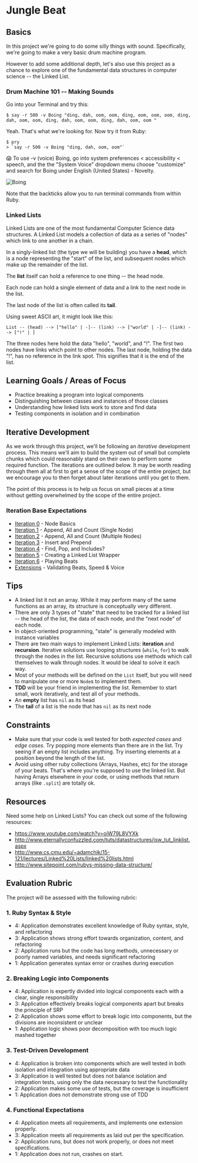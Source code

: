 # Jungle Beat

 ## Basics

 In this project we're going to do some silly things with sound. Specifically, we're going to make a very basic drum machine program.

 However to add some additional depth, let's also use this project as a chance to explore one of the fundamental data structures in computer science -- the Linked List.

 ### Drum Machine 101 -- Making Sounds
 
 Go into your Terminal and try this:

 ```
 $ say -r 500 -v Boing "ding, dah, oom, oom, ding, oom, oom, oom, ding, dah, oom, oom, ding, dah, oom, oom, ding, dah, oom, oom "
 ```

 Yeah. That's what we're looking for. Now try it from Ruby:

 ```
 $ pry
 > `say -r 500 -v Boing "ding, dah, oom, oom"`
 ```

 :scream: To use -v (voice) Boing, go into system preferences < accessibility < speech, and the the "System Voice" dropdown menu choose "customize" and search for Boing under English (United States) - Novelty.

 ![Boing](http://i.imgur.com/mW7aUL0.png)

 Note that the backticks allow you to run terminal commands from within Ruby.

 ### Linked Lists

 Linked Lists are one of the most fundamental Computer Science data structures. A Linked List models a collection of data as a series of "nodes" which link to one another in a chain.

 In a singly-linked list (the type we will be building) you have a __head__, which is a node representing the "start" of the list, and subsequent nodes which make up the remainder of the list.

 The __list__ itself can hold a reference to one thing -- the head node.

 Each node can hold a single element of data and a link to the next node in the list.

 The last node of the list is often called its __tail__.

 Using sweet ASCII art, it might look like this:

 ```
 List -- (head) --> ["hello" | -]-- (link) --> ["world" | -]-- (link) --> ["!" | ]
 ```
 The three nodes here hold the data "hello", "world", and "!". The first two nodes have links which point to other nodes. The last node, holding the data "!", has no reference in the link spot. This signifies that it is the end of the list.

 ## Learning Goals / Areas of Focus

 * Practice breaking a program into logical components
 * Distinguishing between classes and instances of those classes
 * Understanding how linked lists work to store and find data
 * Testing components in isolation and in combination

 ## Iterative Development

 As we work through this project, we'll be following an _iterative_ development process. This means we'll aim to build the system out of small but complete chunks which could reasonably stand on their own to perform some required function. The iterations are outlined below. It may be worth reading through them all at first to get a sense of the scope of the entire project, but we encourage you to then forget about later iterations until you get to them.

 The point of this process is to help us focus on small pieces at a time without getting overwhelmed by the scope of the entire project.

 ### Iteration Base Expectations

 * [Iteration 0](https://github.com/turingschool/backend-curriculum-site/blob/gh-pages/module1/projects/jungle_beat_iterations/iteration_0) - Node Basics
 * [Iteration 1](https://github.com/turingschool/backend-curriculum-site/blob/gh-pages/module1/projects/jungle_beat_iterations/iteration_1) - Append, All and Count (Single Node)
 * [Iteration 2](https://github.com/turingschool/backend-curriculum-site/blob/gh-pages/module1/projects/jungle_beat_iterations/iteration_2) - Append, All and Count (Multiple Nodes)
 * [Iteration 3](https://github.com/turingschool/backend-curriculum-site/blob/gh-pages/module1/projects/jungle_beat_iterations/iteration_3) - Insert and Prepend
 * [Iteration 4](https://github.com/turingschool/backend-curriculum-site/blob/gh-pages/module1/projects/jungle_beat_iterations/iteration_4) - Find, Pop, and Includes?
 * [Iteration 5](https://github.com/turingschool/backend-curriculum-site/blob/gh-pages/module1/projects/jungle_beat_iterations/iteration_5) - Creating a Linked List Wrapper
 * [Iteration 6](https://github.com/turingschool/backend-curriculum-site/blob/gh-pages/module1/projects/jungle_beat_iterations/iteration_6) - Playing Beats
 * [Extensions](https://github.com/turingschool/backend-curriculum-site/blob/gh-pages/module1/projects/jungle_beat_iterations/extensions) - Validating Beats, Speed & Voice

 ## Tips

 * A linked list it not an array. While it may perform many of the same functions as an array, its structure is conceptually very different.
 * There are only 3 types of "state" that need to be tracked for a linked list -- the head of the list, the data of each node, and the "next node" of each node.
 * In object-oriented programming, "state" is generally modeled with instance variables
 * There are two main ways to implement Linked Lists: __iteration__ and __recursion__. Iterative solutions use looping structures (`while`, `for`) to walk through the nodes in the list. Recursive solutions use methods which call themselves to walk through nodes. It would be ideal to solve it each way.
 * Most of your methods will be defined on the `List` itself, but you will need to manipulate one or more `Node`s to implement them.
 * __TDD__ will be your friend in implementing the list. Remember to start small, work iteratively, and test all of your methods.
 * An __empty__ list has `nil` as its head
 * The __tail__ of a list is the node that has `nil` as its next node

 ## Constraints

 * Make sure that your code is well tested for both *expected cases* and *edge cases*. Try popping more elements than there are in the list. Try seeing if an empty list includes anything. Try inserting elements at a position beyond the length of the list.
 * Avoid using other ruby collections (Arrays, Hashes, etc) for the storage of your beats. That's where you're supposed to use the linked list. But having Arrays elsewhere in your code, or using methods that return arrays (like `.split`) are totally ok.

 ## Resources

 Need some help on Linked Lists? You can check out some of the following resources:

 * https://www.youtube.com/watch?v=oiW79L8VYXk
 * http://www.eternallyconfuzzled.com/tuts/datastructures/jsw_tut_linklist.aspx
 * http://www.cs.cmu.edu/~adamchik/15-121/lectures/Linked%20Lists/linked%20lists.html
 * http://www.sitepoint.com/rubys-missing-data-structure/

 ## Evaluation Rubric

 The project will be assessed with the following rubric:

 ### 1. Ruby Syntax & Style

 * 4:  Application demonstrates excellent knowledge of Ruby syntax, style, and refactoring
 * 3:  Application shows strong effort towards organization, content, and refactoring
 * 2:  Application runs but the code has long methods, unnecessary or poorly named variables, and needs significant refactoring
 * 1:  Application generates syntax error or crashes during execution

 ### 2. Breaking Logic into Components

 * 4: Application is expertly divided into logical components each with a clear, single responsibility
 * 3: Application effectively breaks logical components apart but breaks the principle of SRP
 * 2: Application shows some effort to break logic into components, but the divisions are inconsistent or unclear
 * 1: Application logic shows poor decomposition with too much logic mashed together


 ### 3. Test-Driven Development

 * 4: Application is broken into components which are well tested in both isolation and integration using appropriate data
 * 3: Application is well tested but does not balance isolation and integration tests, using only the data necessary to test the functionality
 * 2: Application makes some use of tests, but the coverage is insufficient
 * 1: Application does not demonstrate strong use of TDD

 ### 4. Functional Expectations

 * 4: Application meets all requirements, and implements one extension properly.
 * 3: Application meets all requirements as laid out per the specification.
 * 2: Application runs, but does not work properly, or does not meet specifications.
 * 1: Application does not run, crashes on start.
